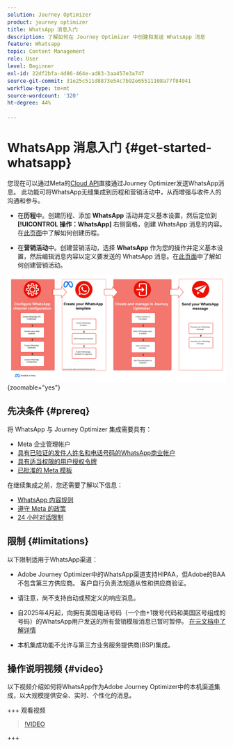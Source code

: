 ```yaml
---
solution: Journey Optimizer
product: journey optimizer
title: WhatsApp 消息入门
description: 了解如何在 Journey Optimizer 中创建和发送 WhatsApp 消息
feature: Whatsapp
topic: Content Management
role: User
level: Beginner
exl-id: 22df2bfa-4d86-464e-ad83-3aa457e3a747
source-git-commit: 31e25c511d8873e54c7b92e65511108a77f84941
workflow-type: tm+mt
source-wordcount: '320'
ht-degree: 44%

---
```


# WhatsApp 消息入门 {#get-started-whatsapp}

您现在可以通过Meta的[Cloud API](https://developers.facebook.com/docs/whatsapp/cloud-api/)直接通过Journey Optimizer发送WhatsApp消息。 此功能可将WhatsApp无缝集成到历程和营销活动中，从而增强与收件人的沟通和参与。

* 在&#x200B;**历程**&#x200B;中。创建历程、添加 **WhatsApp** 活动并定义基本设置，然后定位到&#x200B;**[!UICONTROL 操作：WhatsApp]** 右侧窗格，创建 WhatsApp 消息的内容。在[此页面](../building-journeys/journey-gs.md)中了解如何创建历程。

* 在&#x200B;**营销活动**&#x200B;中。创建营销活动，选择 **WhatsApp** 作为您的操作并定义基本设置，然后编辑消息内容以定义要发送的 WhatsApp 消息。在[此页面](../campaigns/create-campaign.md#configure)中了解如何创建营销活动。

![](assets/do-not-localize/whatsapp-beta.png){zoomable="yes"}

## 先决条件 {#prereq}

将 WhatsApp 与 Journey Optimizer 集成需要具有：

* Meta 企业管理帐户
* [具有已验证的发件人姓名和电话号码的WhatsApp商业帐户](https://developers.facebook.com/docs/whatsapp/overview/business-accounts/)
* [具有适当权限的用户授权令牌](https://developers.facebook.com/blog/post/2022/12/05/auth-tokens/)
* [已批准的 Meta 模板](https://developers.facebook.com/docs/whatsapp/message-templates/guidelines/)

在继续集成之前，您还需要了解以下信息：

* [WhatsApp 内容规则](https://www.whatsapp.com/legal/messaging-guidelines)
* [遵守 Meta 的政策](https://www.whatsapp.com/legal)
* [24 小时对话限制](https://developers.facebook.com/docs/whatsapp/messaging-limits/)

## 限制 {#limitations}

以下限制适用于WhatsApp渠道：

* Adobe Journey Optimizer中的WhatsApp渠道支持HIPAA，但Adobe的BAA不包含第三方供应商。 客户自行负责法规遵从性和供应商验证。

* 请注意，尚不支持自动或预定义的响应消息。

* 自2025年4月起，向拥有美国电话号码（一个由+1拨号代码和美国区号组成的号码）的WhatsApp用户发送的所有营销模板消息已暂时暂停。 [在元文档中了解详情](https://developers.facebook.com/docs/whatsapp/cloud-api/guides/send-message-templates#per-user-marketing-template-message-limits)

* 本机集成功能不允许与第三方业务服务提供商(BSP)集成。

## 操作说明视频 {#video}

以下视频介绍如何将WhatsApp作为Adobe Journey Optimizer中的本机渠道集成，以大规模提供安全、实时、个性化的消息。

+++ 观看视频

>[!VIDEO](https://video.tv.adobe.com/v/3470244?learn=on)

+++

